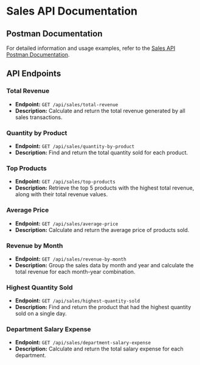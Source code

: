 # Sales API Documentation

## Postman Documentation

For detailed information and usage examples, refer to the [Sales API Postman Documentation](https://documenter.getpostman.com/view/29225339/2s9YsJDDW4).

## API Endpoints
<!-- ### Create Product

- **Endpoint:** `POST /api/products/create-product`
- **Description:** Create a new product.

### Read All Products

- **Endpoint:** `GET /api/products/read-all-products`
- **Description:** Retrieve information about all products.

### Read Product by ID

- **Endpoint:** `GET /api/products/read-product-by-id/:id`
- **Description:** Retrieve information about a specific product by ID.

### Update Product

- **Endpoint:** `POST /api/products/update-product/:id`
- **Description:** Update information about a specific product by ID.

### Delete Product

- **Endpoint:** `POST /api/products/delete-product/:id`
- **Description:** Delete a specific product by ID. -->

### Total Revenue

- **Endpoint:** `GET /api/sales/total-revenue`
- **Description:** Calculate and return the total revenue generated by all sales transactions.

### Quantity by Product

- **Endpoint:** `GET /api/sales/quantity-by-product`
- **Description:** Find and return the total quantity sold for each product.

### Top Products

- **Endpoint:** `GET /api/sales/top-products`
- **Description:** Retrieve the top 5 products with the highest total revenue, along with their total revenue values.

### Average Price

- **Endpoint:** `GET /api/sales/average-price`
- **Description:** Calculate and return the average price of products sold.

### Revenue by Month

- **Endpoint:** `GET /api/sales/revenue-by-month`
- **Description:** Group the sales data by month and year and calculate the total revenue for each month-year combination.

### Highest Quantity Sold

- **Endpoint:** `GET /api/sales/highest-quantity-sold`
- **Description:** Find and return the product that had the highest quantity sold on a single day.

### Department Salary Expense

- **Endpoint:** `GET /api/sales/department-salary-expense`
- **Description:** Calculate and return the total salary expense for each department.


